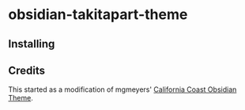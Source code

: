 # obsidian-takitapart-theme

## Installing

## Credits 
This started as a modification of mgmeyers' 
[California Coast Obsidian Theme](https://github.com/mgmeyers/obsidian-california-coast-theme).
